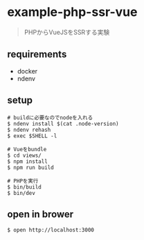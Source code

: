 # example-php-ssr-vue

> PHPからVueJSをSSRする実験

## requirements

* docker
* ndenv

## setup

```console
# buildに必要なのでnodeを入れる
$ ndenv install $(cat .node-version)
$ ndenv rehash
$ exec $SHELL -l

# Vueをbundle
$ cd views/
$ npm install
$ npm run build

# PHPを実行
$ bin/build
$ bin/dev
```

## open in brower

```
$ open http://localhost:3000
```